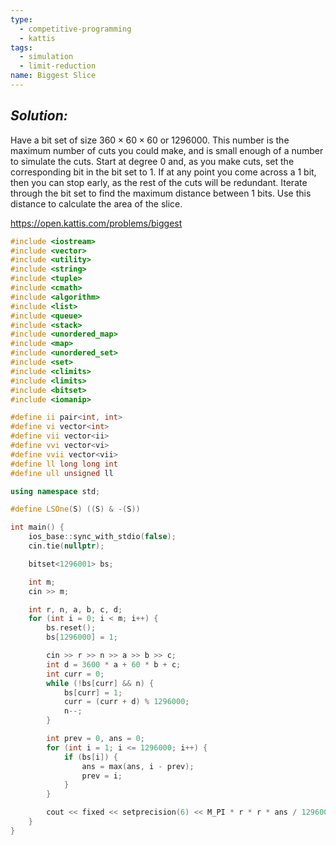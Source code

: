 ```yaml
---
type:
  - competitive-programming
  - kattis
tags:
  - simulation
  - limit-reduction
name: Biggest Slice
---
```

## _Solution:_
Have a bit set of size $360\times60\times60$ or $1296000$. This number is the maximum number of cuts you could make, and is small enough of a number to simulate the cuts. Start at degree $0$ and, as you make cuts, set the corresponding bit in the bit set to $1$. If at any point you come across a $1$ bit, then you can stop early, as the rest of the cuts will be redundant. Iterate through the bit set to find the maximum distance between $1$ bits. Use this distance to calculate the area of the slice.

https://open.kattis.com/problems/biggest
```cpp
#include <iostream>
#include <vector>
#include <utility>
#include <string>
#include <tuple>
#include <cmath>
#include <algorithm>
#include <list>
#include <queue>
#include <stack>
#include <unordered_map>
#include <map>
#include <unordered_set>
#include <set>
#include <climits>
#include <limits>
#include <bitset>
#include <iomanip>

#define ii pair<int, int>
#define vi vector<int>
#define vii vector<ii>
#define vvi vector<vi>
#define vvii vector<vii>
#define ll long long int
#define ull unsigned ll

using namespace std;

#define LSOne(S) ((S) & -(S))

int main() {
    ios_base::sync_with_stdio(false);
    cin.tie(nullptr);

    bitset<1296001> bs;

    int m;
    cin >> m;

    int r, n, a, b, c, d;
    for (int i = 0; i < m; i++) {
        bs.reset();
        bs[1296000] = 1;

        cin >> r >> n >> a >> b >> c;
        int d = 3600 * a + 60 * b + c;
        int curr = 0;
        while (!bs[curr] && n) {
            bs[curr] = 1;
            curr = (curr + d) % 1296000;
            n--;
        }

        int prev = 0, ans = 0;
        for (int i = 1; i <= 1296000; i++) {
            if (bs[i]) {
                ans = max(ans, i - prev);
                prev = i;
            }
        }

        cout << fixed << setprecision(6) << M_PI * r * r * ans / 1296000.0 << '\n';
    }
}
```